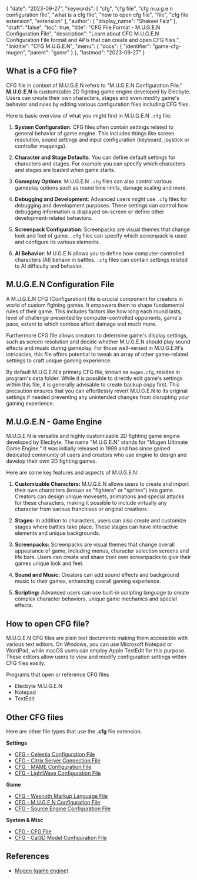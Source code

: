 {
  "date": "2023-09-27",
  "keywords": [
    "cfg",
    "cfg file",
    "cfg m.u.g.e.n configuration file",
    "what is a cfg file",
    "how to open cfg file",
    "file",
    "cfg file extension",
    "extension"
  ],
  "author": {
    "display_name": "Shakeel Faiz"
  },
  "draft": "false",
  "toc": true,
  "title": "CFG File Format - M.U.G.E.N Configuration File",
  "description": "Learn about CFG M.U.G.E.N Configuration File format and APIs that can create and open CFG files.",
  "linktitle": "CFG M.U.G.E.N",
  "menu": {
    "docs": {
      "identifier": "game-cfg-mugen",
      "parent": "game"
    }
  },
  "lastmod": "2023-09-27"
}

## What is a CFG file?

CFG file in context of M.U.G.E.N refers to "M.U.G.E.N Configuration File." **M.U.G.E.N** is customizable 2D fighting game engine developed by Elecbyte. Users can create their own characters, stages and even modify game's behavior and rules by editing various configuration files including CFG files.

Here is basic overview of what you might find in M.U.G.E.N `.cfg` file:

1.  **System Configuration**: CFG files often contain settings related to general behavior of game engine. This includes things like screen resolution, sound settings and input configuration (keyboard, joystick or controller mappings).
    
2.  **Character and Stage Defaults**: You can define default settings for characters and stages. For example you can specify which characters and stages are loaded when game starts.
    
3.  **Gameplay Options**: M.U.G.E.N `.cfg` files can also control various gameplay options such as round time limits, damage scaling and more.
    
4.  **Debugging and Development**: Advanced users might use `.cfg` files for debugging and development purposes. These settings can control how debugging information is displayed on-screen or define other development-related behaviors.
    
5.  **Screenpack Configuration**: Screenpacks are visual themes that change look and feel of game. `.cfg` files can specify which screenpack is used and configure its various elements.
    
6.  **AI Behavior**: M.U.G.E.N allows you to define how computer-controlled characters (AI) behave in battles. `.cfg` files can contain settings related to AI difficulty and behavior.

## M.U.G.E.N Configuration File 

A M.U.G.E.N CFG (Configuration) file is crucial component for creators in world of custom fighting games. It empowers them to shape fundamental rules of their game. This includes factors like how long each round lasts, level of challenge presented by computer-controlled opponents, game's pace, extent to which combos affect damage and much more.

Furthermore CFG file allows creators to determine game's display settings, such as screen resolution and decide whether M.U.G.E.N should play sound effects and music during gameplay. For those well-versed in M.U.G.E.N's intricacies, this file offers potential to tweak an array of other game-related settings to craft unique gaming experience.

By default M.U.G.E.N's primary CFG file, known as `mugen.cfg`, resides in program's data folder. While it is possible to directly edit game's settings within this file, it is generally advisable to create backup copy first. This precaution ensures that you can effortlessly revert M.U.G.E.N to its original settings if needed preventing any unintended changes from disrupting your gaming experience.

## M.U.G.E.N - Game Engine

M.U.G.E.N is versatile and highly customizable 2D fighting game engine developed by Elecbyte. The name "M.U.G.E.N" stands for "Mugen Ultimate Game Engine." It was initially released in 1999 and has since gained dedicated community of users and creators who use engine to design and develop their own 2D fighting games.

Here are some key features and aspects of M.U.G.E.N:

1.  **Customizable Characters:** M.U.G.E.N allows users to create and import their own characters (known as "fighters" or "sprites") into game. Creators can design unique movesets, animations and special attacks for these characters, making it possible to include virtually any character from various franchises or original creations.
    
2.  **Stages:** In addition to characters, users can also create and customize stages where battles take place. These stages can have interactive elements and unique backgrounds.
      
3.  **Screenpacks:** Screenpacks are visual themes that change overall appearance of game, including menus, character selection screens and life bars. Users can create and share their own screenpacks to give their games unique look and feel.
    
4.  **Sound and Music:** Creators can add sound effects and background music to their games, enhancing overall gaming experience.
    
5.  **Scripting:** Advanced users can use built-in scripting language to create complex character behaviors, unique game mechanics and special effects.

## How to open CFG file?

M.U.G.E.N CFG files are plain text documents making them accessible with various text editors. On Windows, you can use Microsoft Notepad or WordPad, while macOS users can employ Apple TextEdit for this purpose. These editors allow users to view and modify configuration settings within CFG files easily.

Programs that open or reference CFG files

- Elecbyte M.U.G.E.N
- Notepad
- TextEdit

## Other CFG files

Here are other file types that use the **.cfg** file extension.

**Settings**
- [CFG - Celestia Configuration File](/settings/cfg-celestia/)
- [CFG - Citrix Server Connection File](/settings/cfg-citrix/)
- [CFG - MAME Configuration File](/settings/cfg-mame/)
- [CFG - LightWave Configuration File](/settings/cfg-lightwave/)

**Game**
- [CFG - Wesnoth Markup Language File](/game/cfg-wesnoth/)
- [CFG - M.U.G.E.N Configuration File](/game/cfg-mugen/)
- [CFG - Source Engine Configuration File](/game/cfg-sourceengine/)

**System & Misc**
- [CFG - CFG File](/system/cfg/)
- [CFG - Cal3D Model Configuration File](/misc/cfg-cal3d/)

## References
* [Mugen (game engine)](https://en.wikipedia.org/wiki/Mugen_(game_engine))

